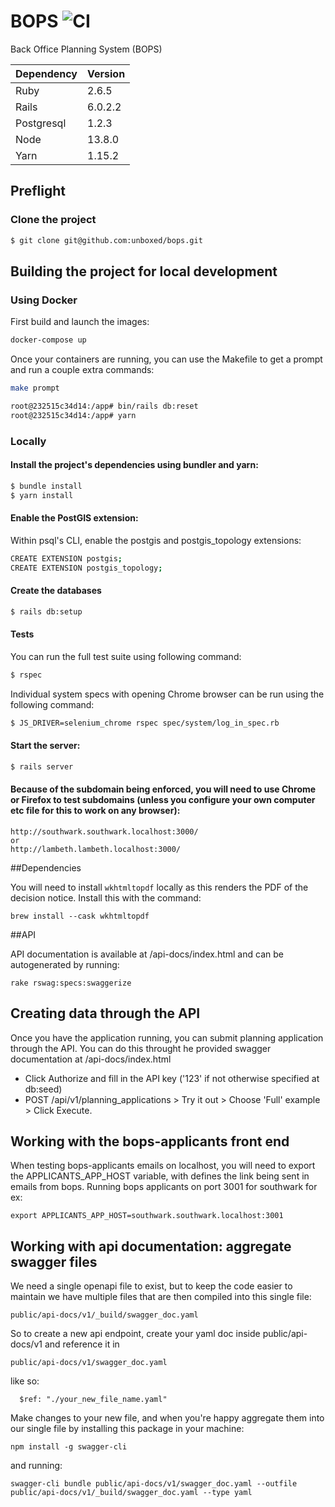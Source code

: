 # BOPS ![CI](https://github.com/unboxed/bops/workflows/CI/badge.svg)

Back Office Planning System (BOPS)

| Dependency | Version |
| ---------- | ------- |
| Ruby       | 2.6.5   |
| Rails      | 6.0.2.2 |
| Postgresql | 1.2.3   |
| Node       | 13.8.0  |
| Yarn       | 1.15.2  |

## Preflight

### Clone the project

```sh
$ git clone git@github.com:unboxed/bops.git
```

## Building the project for local development

### Using Docker

First build and launch the images:

```sh
docker-compose up
```

Once your containers are running, you can use the Makefile to get a
prompt and run a couple extra commands:

```sh
make prompt

root@232515c34d14:/app# bin/rails db:reset
root@232515c34d14:/app# yarn
```

### Locally

#### Install the project's dependencies using bundler and yarn:

```sh
$ bundle install
$ yarn install
```

#### Enable the PostGIS extension:

Within psql's CLI, enable the postgis and postgis_topology extensions:

```sh
CREATE EXTENSION postgis;
CREATE EXTENSION postgis_topology;
```

#### Create the databases

```sh
$ rails db:setup
```

#### Tests

You can run the full test suite using following command:

```sh
$ rspec
```

Individual system specs with opening Chrome browser can be run using the following command:

```sh
$ JS_DRIVER=selenium_chrome rspec spec/system/log_in_spec.rb
```

#### Start the server:

```sh
$ rails server
```

#### Because of the subdomain being enforced, you will need to use Chrome or Firefox to test subdomains (unless you configure your own computer etc file for this to work on any browser):

```
http://southwark.southwark.localhost:3000/
or
http://lambeth.lambeth.localhost:3000/
```
##Dependencies

You will need to install `wkhtmltopdf` locally as this renders the PDF of the decision notice. Install this with the command:

```
brew install --cask wkhtmltopdf
```

##API

API documentation is available at /api-docs/index.html and can be autogenerated by running:

```
rake rswag:specs:swaggerize
```

## Creating data through the API

Once you have the application running, you can submit planning application through the API. You can do this throught he provided swagger documentation at /api-docs/index.html

* Click Authorize and fill in the API key ('123' if not otherwise specified at db:seed)
* POST /api​/v1​/planning_applications > Try it out > Choose 'Full' example > Click Execute.

[1]: https://www.docker.com/products/docker-desktop
[2]: http://localhost:3000/

## Working with the bops-applicants front end

When testing bops-applicants emails on localhost, you will need to export the APPLICANTS_APP_HOST variable, with defines the link being sent in emails from bops. Running bops applicants on port 3001 for southwark for ex:

```
export APPLICANTS_APP_HOST=southwark.southwark.localhost:3001
```


## Working with api documentation: aggregate swagger files

We need a single openapi file to exist, but to keep the code easier to maintain we have multiple files that are then compiled into this single file:

```
public/api-docs/v1/_build/swagger_doc.yaml
```

So to create a new api endpoint, create your yaml doc inside public/api-docs/v1 and reference it in

```
public/api-docs/v1/swagger_doc.yaml
```

like so:

```
  $ref: "./your_new_file_name.yaml"
```

Make changes to your new file, and when you're happy aggregate them into our single file by installing this package in your machine:

```
npm install -g swagger-cli
```

and running:

```
swagger-cli bundle public/api-docs/v1/swagger_doc.yaml --outfile public/api-docs/v1/_build/swagger_doc.yaml --type yaml
```
